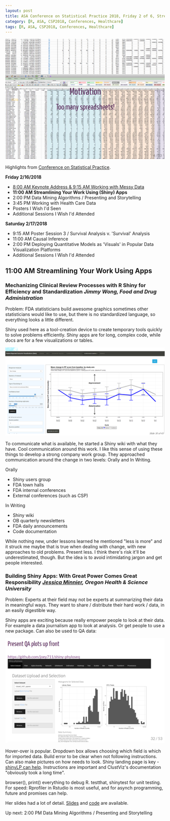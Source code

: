 ```yaml
---
layout: post
title: ASA Conference on Statistical Practice 2018, Friday 2 of 6, Streamlining Your Work Using (Shiny) Apps
category: [R, ASA, CSP2018, Conferences, Healthcare]
tags: [R, ASA, CSP2018, Conferences, Healthcare]
---
```


![Before Shiny](/images/spreadsheets01.png "Before Shiny")

Highlights from [Conference on Statistical Practice](https://ww2.amstat.org/meetings/csp/2018/index.cfm). 

**Friday 2/16/2018**
* [8:00 AM Keynote Address & 9:15 AM Working with Messy Data](https://dgarmat.github.io/CSP2018-Fri-8am/)
* **11:00 AM Streamlining Your Work Using (Shiny) Apps**
* 2:00 PM Data Mining Algorithms / Presenting and Storytelling
* 3:45 PM Working with Health Care Data
* Posters I Wish I'd Seen
* Additional Sessions I Wish I'd Attended

**Saturday 2/17/2018**
* 9:15 AM Poster Session 3 / Survival Analysis v. 'Survival' Analysis
* 11:00 AM Causal Inference
* 2:00 PM Deploying Quantitative Models as 'Visuals' in Popular Data Visualization Platforms
* Additional Sessions I Wish I'd Attended


## 11:00 AM Streamlining Your Work Using Apps

### Mechanizing Clinical Review Processes with R Shiny for Efficiency and Standardization *Jimmy Wong, Food and Drug Administration*

Problem: FDA statisticians build awesome graphics sometimes other statisticians would like to use, but there is no standardized language, so everything looks a little different.

Shiny used here as a tool-creation device to create temporary tools quickly to solve problems efficiently. Shiny apps are for long, complex code, while docs are for a few visualizations or tables.

![App that shows if a drug is superior to placebo](/images/shiny01.png "App that shows if a drug is superior to placebo")

To communicate what is available, he started a Shiny wiki with what they have. Cool communication around this work. I like this sense of using these things to develop a strong company work group. They approached communication around the change in two levels: Orally and In Writing.

Orally
* Shiny users group
* FDA town halls
* FDA internal conferences
* External conferences (such as CSP)

In Writing
* Shiny wiki
* OB quarterly newsletters
* FDA daily announcements
* Code documentation

While nothing new, under lessons learned he mentioned "less is more" and it struck me maybe that is true when dealing with change, with new approaches to old problems. Present less. I think there's risk it'll be underestimated, though. But the idea is to avoid intimidating jargon and get people interested.


### Building Shiny Apps: With Great Power Comes Great Responsibility *[Jessica Minnier](http://www.ohsu.edu/people/jessica-minnier/AFE05953018130F59A91D6FC11AC9E4E), Oregon Health & Science University*

Problem: Experts at their field may not be experts at summarizing their data in meaningful ways. They want to share / distribute their hard work / data, in an easily digestible way.

Shiny apps are exciting because really empower people to look at their data. For example a data journalism app to look at analysis. Or get people to use a new package. Can also be used to QA data:

![QA data](/images/qashiny01.png "using shiny to QA data")

Hover-over is popular. Dropdown box allows choosing which field is which for imported data. Build error to be clear when not following instructions. Can also make pictures on how needs to look. Shiny landing page is key - [shinyLP can help](https://github.com/jasdumas/shinyLP). Instructions are important and ClustViz's documentation "obviously took a long time".

browser(), print() everything to debug R. testthat, shinytest for unit testing. For speed: Rprofiler in Rstudio is most useful,  and for  asynch programming, future and promises can help. 

Her slides had a lot of detail. [Slides](http://jminnier-talks.netlify.com/2018_02_shiny_csp/minnier_csp2018#1) and [code](https://github.com/jminnier/talks_etc) are available.

 Up next: 2:00 PM Data Mining Algorithms / Presenting and Storytelling
